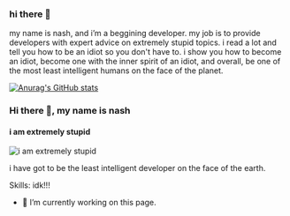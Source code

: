 ### hi there 👋

my name is nash, and i’m a beggining developer. my job is to provide developers with expert advice on extremely stupid topics. i read a lot and tell you how to be an idiot so you don't have to. i show you how to become an idiot, become one with the inner spirit of an idiot, and overall, be one of the most least intelligent humans on the face of the planet.

[![Anurag's GitHub stats](https://github-readme-stats.vercel.app/api?username=nashuhh)](https://github.com/anuraghazra/github-readme-stats)

### Hi there 👋, my name is nash
#### i am extremely stupid
![i am extremely stupid](https://media.discordapp.net/attachments/883498980422594630/975597359604047882/yes.jpg?width=722&height=406)

i have got to be the least intelligent developer on the face of the earth.

Skills: idk!!!

- 🔭 I’m currently working on this page. 






